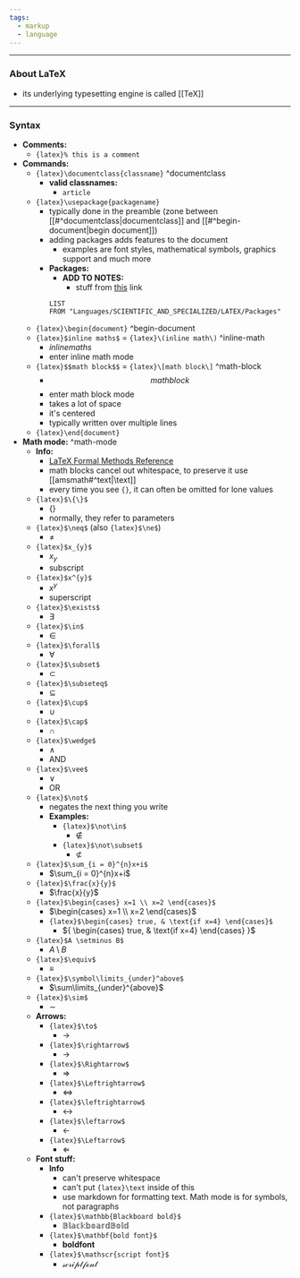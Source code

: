 ```yaml
---
tags:
  - markup
  - language
---
```

---

### About LaTeX

- its underlying typesetting engine is called [[TeX]]

---

### Syntax

- **Comments:**
	- `{latex}% this is a comment`
- **Commands:** 
	- `{latex}\documentclass{classname}` ^documentclass
		- **valid classnames:**
			- `article`
	- `{latex}\usepackage{packagename}`
		- typically done in the preamble (zone between [[#^documentclass|documentclass]] and [[#^begin-document|begin document]])
		- adding packages adds features to the document
			- examples are font styles, mathematical symbols, graphics support and much more
		- **Packages:**
			- **ADD TO NOTES:**
				- stuff from [this](https://www.physicsread.com/latex-real-number/) link
			```dataview
			LIST
			FROM "Languages/SCIENTIFIC_AND_SPECIALIZED/LATEX/Packages"
			```
	- `{latex}\begin{document}` ^begin-document
	- `{latex}$inline maths$` = `{latex}\(inline math\)` ^inline-math
		- $inline maths$
		- enter inline math mode
	- `{latex}$$math block$$` = `{latex}\[math block\]` ^math-block
		- $$math block$$
		- enter math block mode
		- takes a lot of space
		- it's centered
		- typically written over multiple lines
	- `{latex}\end{document}`
- **Math mode:** ^math-mode
	- **Info:**
		- [LaTeX Formal Methods Reference](https://www.cs.put.poznan.pl/ksiek/latexmath.html)
		- math blocks cancel out whitespace, to preserve it use [[amsmath#^text|\text]]
		- every time you see `{}`, it can often be omitted for lone values
	- `{latex}$\{\}$`
		- $\{\}$
		- normally, they refer to parameters
	- `{latex}$\neq$` (also `{latex}$\ne$`)
		- $\neq$
	- `{latex}$x_{y}$`
		- $x_{y}$
		- subscript
	- `{latex}$x^{y}$`
		- $x^{y}$
		- superscript
	- `{latex}$\exists$`
		- ${ \exists }$
	- `{latex}$\in$`
		- $\in$
	- `{latex}$\forall$`
		- $\forall$
	- `{latex}$\subset$`
		- $\subset$
	- `{latex}$\subseteq$`
		- $\subseteq$
	- `{latex}$\cup$`
		- $\cup$
	- `{latex}$\cap$`
		- $\cap$
	- `{latex}$\wedge$`
		- $\wedge$
		- AND
	- `{latex}$\vee$`
		- $\vee$
		- OR
	- `{latex}$\not$`
		- negates the next thing you write
		- **Examples:**
			- `{latex}$\not\in$`
				- $\not\in$
			- `{latex}$\not\subset$`
				- $\not\subset$
	- `{latex}$\sum_{i = 0}^{n}x+i$`
		- $\sum_{i = 0}^{n}x+i$
	- `{latex}$\frac{x}{y}$`
		- $\frac{x}{y}$
	- `{latex}$\begin{cases} x=1 \\ x=2 \end{cases}$`
		- $\begin{cases} x=1 \\ x=2 \end{cases}$
		- `{latex}$\begin{cases} true, & \text{if x=4} \end{cases}$`
			- ${ \begin{cases} true, & \text{if x=4} \end{cases} }$
	- `{latex}$A \setminus B$`
		- $A \setminus B$
	- `{latex}$\equiv$`
		- $\equiv$
	- `{latex}$\symbol\limits_{under}^above$`
		- $\sum\limits_{under}^{above}$
	- `{latex}$\sim$`
		- $\sim$
	- **Arrows:**
		- `{latex}$\to$`
			- ${ \to }$
		- `{latex}$\rightarrow$`
			- $\rightarrow$
		- `{latex}$\Rightarrow$`
			- $\Rightarrow$
		- `{latex}$\Leftrightarrow$`
			- $\Leftrightarrow$
		- `{latex}$\leftrightarrow$`
			- $\leftrightarrow$
		- `{latex}$\leftarrow$`
			- $\leftarrow$
		- `{latex}$\Leftarrow$`
			- $\Leftarrow$
	- **Font stuff:**
		- **Info**
			- can't preserve whitespace
			- can't put `{latex}\text` inside of this
			- use markdown for formatting text. Math mode is for symbols, not paragraphs
		- `{latex}$\mathbb{Blackboard bold}$`
			- $\mathbb{Blackboard Bold}$
		- `{latex}$\mathbf{bold font}$`
			- $\mathbf{bold font}$
		- `{latex}$\mathscr{script font}$`
			- $\mathscr{script font}$